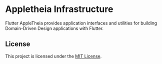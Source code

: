 # Appletheia Infrastructure

Flutter AppleTheia provides application interfaces and utilities for building Domain-Driven Design applications with Flutter.

## License

This project is licensed under the [MIT License](./LICENSE).
